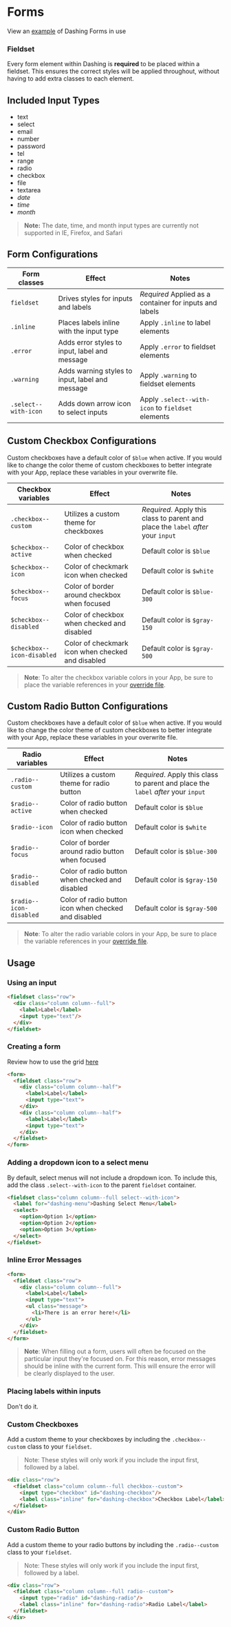 # Forms
View an [example](http://dashframework.github.io/dashing/sass/modules/forms/example.html) of Dashing Forms in use

### Fieldset
Every form element within Dashing is **required** to be placed within a fieldset. This ensures the correct styles will be applied throughout, without having to add extra classes to each element.

## Included Input Types
* text
* select
* email
* number
* password
* tel
* range
* radio
* checkbox
* file
* textarea
* *date*
* *time*
* *month*

> **Note:** The date, time, and month input types are currently not supported in IE, Firefox, and Safari

## Form Configurations
| Form classes | Effect | Notes |
|--------------|--------|-------|
| `fieldset` | Drives styles for inputs and labels | *Required* Applied as a container for inputs and labels |
| `.inline` | Places labels inline with the input type | Apply `.inline` to label elements |
| `.error` | Adds error styles to input, label and message | Apply `.error` to fieldset elements |
| `.warning` | Adds warning styles to input, label and message | Apply `.warning` to fieldset elements |
| `.select--with-icon` | Adds down arrow icon to select inputs | Apply `.select--with-icon` to `fieldset` elements |

## Custom Checkbox Configurations

Custom checkboxes have a default color of `$blue` when active. If you would like to change the color theme of custom checkboxes to better integrate with your App, replace these variables in your overwrite file.

| Checkbox variables | Effect | Notes |
|--------------------|--------|-------|
| `.checkbox--custom` | Utilizes a custom theme for checkboxes | *Required*. Apply this class to parent and place the `label` *after* your `input`|
| `$checkbox--active` | Color of checkbox when checked | Default color is `$blue` |
| `$checkbox--icon` | Color of checkmark icon when checked | Default color is `$white` |
| `$checkbox--focus` | Color of border around checkbox when focused | Default color is `$blue-300` |
| `$checkbox--disabled` | Color of checkbox when checked and disabled | Default color is `$gray-150` |
| `$checkbox--icon-disabled` | Color of checkmark icon when checked and disabled | Default color is `$gray-500` |

> **Note**: To alter the checkbox variable colors in your App, be sure to place the variable references in your [override file](https://github.com/dashframework/dashing#working-with-sass).

## Custom Radio Button Configurations

Custom checkboxes have a default color of `$blue` when active. If you would like to change the color theme of custom checkboxes to better integrate with your App, replace these variables in your overwrite file.

| Radio variables | Effect | Notes |
|-----------------|--------|-------|
| `.radio--custom` | Utilizes a custom theme for radio button | *Required*. Apply this class to parent and place the `label` *after* your `input`|
| `$radio--active` | Color of radio button when checked | Default color is `$blue` |
| `$radio--icon` | Color of radio button icon when checked | Default color is `$white` |
| `$radio--focus` | Color of border around radio button when focused | Default color is `$blue-300` |
| `$radio--disabled` | Color of radio button when checked and disabled | Default color is `$gray-150` |
| `$radio--icon-disabled` | Color of radio button icon when checked and disabled | Default color is `$gray-500` |

> **Note**: To alter the radio variable colors in your App, be sure to place the variable references in your [override file](https://github.com/dashframework/dashing#working-with-sass).

## Usage

### Using an input

```html
<fieldset class="row">
  <div class="column column--full">
    <label>Label</label>
    <input type="text"/>
  </div>  
</fieldset>
```

### Creating a form

Review how to use the grid [here](https://github.com/dashframework/dashing/tree/develop/sass/modules/grid)

```html
<form>
  <fieldset class="row">
    <div class="column column--half">
      <label>Label</label>
      <input type="text">
    </div>
    <div class="column column--half">
      <label>Label</label>
      <input type="text">
    </div>
  </fieldset>
</form>
```

### Adding a dropdown icon to a select menu

By default, select menus will not include a dropdown icon. To include this, add the class `.select--with-icon` to the parent `fieldset` container.

```html
<fieldset class="column column--full select--with-icon">
  <label for="dashing-menu">Dashing Select Menu</label>
  <select>
    <option>Option 1</option>
    <option>Option 2</option>
    <option>Option 3</option>
  </select>
</fieldset>
```

### Inline Error Messages

```html
<form>
  <fieldset class="row">
    <div class="column column--full">
      <label>Label</label>
      <input type="text">
      <ul class="message">
        <li>There is an error here!</li>
      </ul>
    </div>
  </fieldset>
</form>
```

>**Note**: When filling out a form, users will often be focused on the particular input they're focused on. For this reason, error messages should be inline with the current form. This will ensure the error will be clearly displayed to the user.

### Placing labels within inputs

Don't do it.

### Custom Checkboxes

Add a custom theme to your checkboxes by including the `.checkbox--custom` class to your `fieldset`.

>Note: These styles will only work if you include the input first, followed by a label.

```html
<div class="row">
  <fieldset class="column column--full checkbox--custom">
    <input type="checkbox" id="dashing-checkbox"/>
    <label class="inline" for="dashing-checkbox">Checkbox Label</label>
  </fieldset>  
</div>
```

### Custom Radio Button

Add a custom theme to your radio buttons by including the `.radio--custom` class to your `fieldset`.

>Note: These styles will only work if you include the input first, followed by a label.

```html
<div class="row">
  <fieldset class="column column--full radio--custom">
    <input type="radio" id="dashing-radio"/>
    <label class="inline" for="dashing-radio">Radio Label</label>
  </fieldset>  
</div>
```
